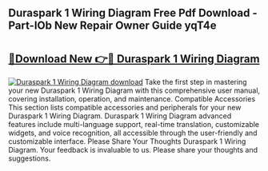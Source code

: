 ## Duraspark 1 Wiring Diagram Free Pdf Download - Part-IOb New Repair Owner Guide yqT4e

# <h2><a href="http://dfpq6e1.blite.top/?on=Duraspark+1+Wiring+Diagram">🔗Download New 👉🔴 Duraspark 1 Wiring Diagram</a></h2>

[![Duraspark 1 Wiring Diagram download](https://i.imgur.com/lujVjoI.png)](http://dfpq6e1.blite.top/?on=Duraspark+1+Wiring+Diagram)
Take the first step in mastering your new Duraspark 1 Wiring Diagram with this comprehensive user manual, covering installation, operation, and maintenance. Compatible Accessories This section lists compatible accessories and peripherals for your new Duraspark 1 Wiring Diagram. Duraspark 1 Wiring Diagram advanced features include multi-language support, real-time translation, customizable widgets, and voice recognition, all accessible through the user-friendly and customizable interface. Please Share Your Thoughts Duraspark 1 Wiring Diagram. Your feedback is invaluable to us. Please share your thoughts and suggestions.
